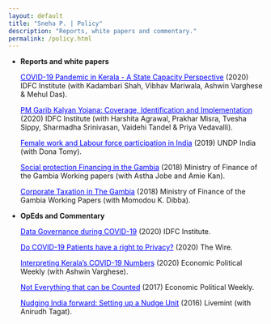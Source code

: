 ```yaml
---
layout: default
title: "Sneha P. | Policy"
description: "Reports, white papers and commentary."
permalink: /policy.html
---
```



- **Reports and white papers**
  
  <a href="https://artha.global/working-paper/the-first-wave-of-covid-19-in-kerala-a-state-capacity-perspective/" style="color: blue; " target="_blank"  rel="noopener noreferrer" >COVID-19 Pandemic in Kerala - A State Capacity Perspective</a> (2020) IDFC Institute (with Kadambari Shah, Vibhav Mariwala, Ashwin Varghese & Mehul Das).
	
  <a href="https://artha.global/working-paper/pm-garib-kalyan-yojana-coverage-identification-and-implementation/" style="color: blue; " target="_blank"  rel="noopener noreferrer" >PM Garib Kalyan Yojana: Coverage, Identification and Implementation</a> (2020) IDFC Institute (with Harshita Agrawal, Prakhar Misra, Tvesha Sippy, Sharmadha Srinivasan, Vaidehi Tandel & Priya Vedavalli).

  <a href="https://www.undp.org/sites/g/files/zskgke326/files/migration/in/Women-at-Work-Report.pdf" style="color: blue; " target="_blank"  rel="noopener noreferrer" >Female work and Labour force participation in India</a> (2019) UNDP India (with Dona Tomy).

  <a href="https://mofea.gov.gm/wp-content/uploads/2024/03/Social-Protection-Financing-In-The-Gambia-working-Paper-2.pdf" style="color: blue; " target="_blank"  rel="noopener noreferrer" >Social protection Financing in the Gambia</a> (2018) Ministry of Finance of the Gambia Working papers (with Astha Jobe and Amie Kan).

  <a href="https://mofea.gov.gm/wp-content/uploads/2024/03/Corporate-Income-Taxation-in-The-Gambia-2018-working-Paper-1-.pdf" style="color: blue; " target="_blank"  rel="noopener noreferrer" >Corporate Taxation in The Gambia</a> (2018) Ministry of Finance of the Gambia Working Papers (with Momodou K. Dibba).


 - **OpEds and Commentary**  

   <a href="https://artha.global/blog/?user_post[]=sneha_p" style="color: blue; " target="_blank"  rel="noopener noreferrer" >Data Governance during COVID-19</a> (2020) IDFC Institute.

   <a href="https://science.thewire.in/health/do-indias-covid-19-patients-have-a-right-to-privacy/" style="color: blue; " target="_blank"  rel="noopener noreferrer" >Do COVID-19 Patients have a right to Privacy?</a> (2020) The Wire.

   <a href="https://www.epw.in/engage/article/interpreting-keralas-covid-19-numbers" style="color: blue; " target="_blank"  rel="noopener noreferrer" >Interpreting Kerala’s COVID-19 Numbers</a> (2020) Economic Political Weekly (with Ashwin Varghese).

   <a href="https://www.epw.in/journal/2017/32/commentary/not-everything-can-be-counted-counted.html" style="color: blue; " target="_blank"  rel="noopener noreferrer" > Not Everything that can be Counted</a> (2017) Economic Political Weekly.

   <a href="https://www.livemint.com/Politics/nlDZwTwdUE1nZqPRxORHeJ/Nudging-India-forward-Setting-up-a-nudge-unit.html" style="color: blue; " target="_blank"  rel="noopener noreferrer" >Nudging India forward: Setting up a Nudge Unit</a> (2016) Livemint (with Anirudh Tagat).

